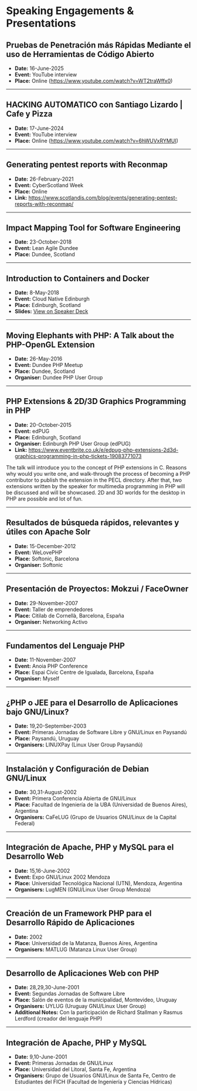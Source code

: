 # Speaking Engagements & Presentations

## Pruebas de Penetración más Rápidas Mediante el uso de Herramientas de Código Abierto

- **Date:** 16-June-2025
- **Event:** YouTube interview
- **Place:** Online (https://www.youtube.com/watch?v=WT2traWffx0)

---

## HACKING AUTOMATICO con Santiago Lizardo | Cafe y Pizza

- **Date:** 17-June-2024
- **Event:** YouTube interview
- **Place:** Online (https://www.youtube.com/watch?v=6hWUVxRYMUI)

---

## Generating pentest reports with Reconmap

- **Date:** 26-February-2021
- **Event:** CyberScotland Week
- **Place:** Online
- **Link:** <https://www.scotlandis.com/blog/events/generating-pentest-reports-with-reconmap/>

---

## Impact Mapping Tool for Software Engineering

- **Date:** 23-October-2018
- **Event:** Lean Agile Dundee
- **Place:** Dundee, Scotland

---

## Introduction to Containers and Docker

- **Date:** 8-May-2018
- **Event:** Cloud Native Edinburgh
- **Place:** Edinburgh, Scotland
- **Slides:** [View on Speaker Deck](https://speakerdeck.com/santiagolizardo/introduction-to-containers-and-docker)

---

## Moving Elephants with PHP: A Talk about the PHP-OpenGL Extension

- **Date:** 26-May-2016
- **Event:** Dundee PHP Meetup
- **Place:** Dundee, Scotland
- **Organiser:** Dundee PHP User Group

---

## PHP Extensions & 2D/3D Graphics Programming in PHP

- **Date:** 20-October-2015
- **Event:** edPUG
- **Place:** Edinburgh, Scotland
- **Organiser:** Edinburgh PHP User Group (edPUG)
- **Link:** <https://www.eventbrite.co.uk/e/edpug-php-extensions-2d3d-graphics-programming-in-php-tickets-19083771073>

The talk will introduce you to the concept of PHP extensions in C. Reasons why would you write one, and walk-through the process of becoming a PHP contributor to publish the extension in the PECL directory.
After that, two extensions written by the speaker for multimedia programming in PHP will be discussed and will be showcased. 2D and 3D worlds for the desktop in PHP are possible and lot of fun.

---

## Resultados de búsqueda rápidos, relevantes y útiles con Apache Solr

- **Date:** 15-December-2012
- **Event:** WeLovePHP
- **Place:** Softonic, Barcelona
- **Organiser:** Softonic

---

## Presentación de Proyectos: Mokzui / FaceOwner

- **Date:** 29-November-2007
- **Event:** Taller de emprendedores
- **Place:** Citilab de Cornellà, Barcelona, España
- **Organiser:** Networking Activo

---

## Fundamentos del Lenguaje PHP

- **Date:** 11-November-2007
- **Event:** Anoia PHP Conference
- **Place:** Espai Civic Centre de Igualada, Barcelona, España
- **Organiser:** Myself

---

## ¿PHP o JEE para el Desarrollo de Aplicaciones bajo GNU/Linux?

- **Date:** 19,20-September-2003
- **Event:** Primeras Jornadas de Software Libre y GNU/Linux en Paysandú
- **Place:** Paysandú, Uruguay
- **Organisers:** LINUXPay (Linux User Group Paysandú)

---

## Instalación y Configuración de Debian GNU/Linux

- **Date:** 30,31-August-2002
- **Event:** Primera Conferencia Abierta de GNU/Linux
- **Place:** Facultad de Ingeniería de la UBA (Universidad de Buenos Aires), Argentina
- **Organisers:** CaFeLUG (Grupo de Usuarios GNU/Linux de la Capital Federal)

---

## Integración de Apache, PHP y MySQL para el Desarrollo Web

- **Date:** 15,16-June-2002
- **Event:** Expo GNU/Linux 2002 Mendoza
- **Place:** Universidad Tecnológica Nacional (UTN), Mendoza, Argentina
- **Organisers:** LugMEN (GNU/Linux User Group Mendoza)

---

## Creación de un Framework PHP para el Desarrollo Rápido de Aplicaciones

- **Date:** 2002
- **Place:** Universidad de la Matanza, Buenos Aires, Argentina
- **Organisers:** MATLUG (Matanza Linux User Group)

---

## Desarrollo de Aplicaciones Web con PHP

- **Date:** 28,29,30-June-2001
- **Event:** Segundas Jornadas de Software Libre
- **Place:** Salón de eventos de la municipalidad, Montevideo, Uruguay
- **Organisers:** UYLUG (Uruguay GNU/Linux User Group)
- **Additional Notes:** Con la participación de Richard Stallman y Rasmus Lerdford (creador del lenguaje PHP)

---

## Integración de Apache, PHP y MySQL

- **Date:** 9,10-June-2001
- **Event:** Primeras Jornadas de GNU/Linux
- **Place:** Universidad del Litoral, Santa Fe, Argentina
- **Organisers:** Grupo de Usuarios GNU/Linux de Santa Fe, Centro de Estudiantes del FICH (Facultad de Ingeniería y Ciencias Hídricas)
